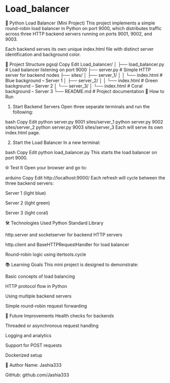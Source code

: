 # Load_balancer
🔁 Python Load Balancer (Mini Project)
This project implements a simple round-robin load balancer in Python on port 9000, which distributes traffic across three HTTP backend servers running on ports 9001, 9002, and 9003.

Each backend serves its own unique index.html file with distinct server identification and background color.

📁 Project Structure
pgsql
Copy
Edit
Load_balancer/
│
├── load_balancer.py          # Load balancer listening on port 9000
├── server.py                 # Simple HTTP server for backend nodes
├── sites/
│   ├── server_1/
│   │   └── index.html        # Blue background – Server 1
│   ├── server_2/
│   │   └── index.html        # Green background – Server 2
│   └── server_3/
│       └── index.html        # Coral background – Server 3
└── README.md                 # Project documentation
🚀 How to Run
1. Start Backend Servers
Open three separate terminals and run the following:

bash
Copy
Edit
python server.py 9001 sites/server_1
python server.py 9002 sites/server_2
python server.py 9003 sites/server_3
Each will serve its own index.html page.

2. Start the Load Balancer
In a new terminal:

bash
Copy
Edit
python load_balancer.py
This starts the load balancer on port 9000.

🌐 Test It
Open your browser and go to:

arduino
Copy
Edit
http://localhost:9000/
Each refresh will cycle between the three backend servers:

Server 1 (light blue)

Server 2 (light green)

Server 3 (light coral)

🛠 Technologies Used
Python Standard Library

http.server and socketserver for backend HTTP servers

http.client and BaseHTTPRequestHandler for load balancer

Round-robin logic using itertools.cycle

📚 Learning Goals
This mini project is designed to demonstrate:

Basic concepts of load balancing

HTTP protocol flow in Python

Using multiple backend servers

Simple round-robin request forwarding

📌 Future Improvements
Health checks for backends

Threaded or asynchronous request handling

Logging and analytics

Support for POST requests

Dockerized setup

👤 Author
Name: Jashia333

GitHub: github.com/Jashia333